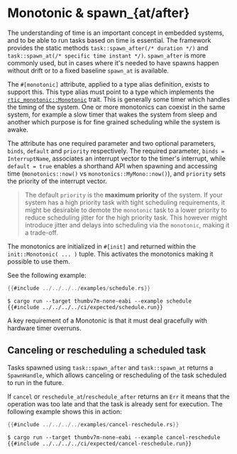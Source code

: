 # Monotonic & spawn_{at/after}

The understanding of time is an important concept in embedded systems, and to be able to run tasks
based on time is essential. The framework provides the static methods
`task::spawn_after(/* duration */)` and `task::spawn_at(/* specific time instant */)`.
`spawn_after` is more commonly used, but in cases where it's needed to have spawns happen
without drift or to a fixed baseline `spawn_at` is available.

The `#[monotonic]` attribute, applied to a type alias definition, exists to support this.
This type alias must point to a type which implements the [`rtic_monotonic::Monotonic`] trait.
This is generally some timer which handles the timing of the system.
One or more monotonics can coexist in the same system, for example a slow timer that wakes the
system from sleep and another which purpose is for fine grained scheduling while the
system is awake.

[`rtic_monotonic::Monotonic`]: https://docs.rs/rtic-monotonic

The attribute has one required parameter and two optional parameters, `binds`, `default` and
`priority` respectively.
The required parameter, `binds = InterruptName`, associates an interrupt vector to the timer's
interrupt, while `default = true` enables a shorthand API when spawning and accessing
time (`monotonics::now()` vs `monotonics::MyMono::now()`), and `priority` sets the priority
of the interrupt vector.

> The default `priority` is the **maximum priority** of the system.
> If your system has a high priority task with tight scheduling requirements,
> it might be desirable to demote the `monotonic` task to a lower priority
> to reduce scheduling jitter for the high priority task.
> This however might introduce jitter and delays into scheduling via the `monotonic`,
> making it a trade-off.

The monotonics are initialized in `#[init]` and returned within the `init::Monotonic( ... )` tuple.
This activates the monotonics making it possible to use them.

See the following example:

``` rust
{{#include ../../../../examples/schedule.rs}}
```

``` console
$ cargo run --target thumbv7m-none-eabi --example schedule
{{#include ../../../../ci/expected/schedule.run}}
```

A key requirement of a Monotonic is that it must deal gracefully with
hardware timer overruns.

## Canceling or rescheduling a scheduled task

Tasks spawned using `task::spawn_after` and `task::spawn_at` returns a `SpawnHandle`,
which allows canceling or rescheduling of the task scheduled to run in the future.

If `cancel` or `reschedule_at`/`reschedule_after` returns an `Err` it means that the operation was
too late and that the task is already sent for execution. The following example shows this in action:

``` rust
{{#include ../../../../examples/cancel-reschedule.rs}}
```

``` console
$ cargo run --target thumbv7m-none-eabi --example cancel-reschedule
{{#include ../../../../ci/expected/cancel-reschedule.run}}
```

